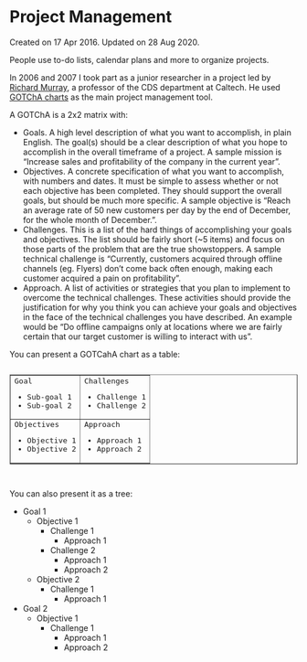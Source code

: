 # Project Management
Created on 17 Apr 2016. Updated on 28 Aug 2020.

People use to-do lists, calendar plans and more to organize projects.

In 2006 and 2007 I took part as a junior researcher in a project led by [Richard Murray](http://www.cds.caltech.edu/~murray/wiki/), a professor of the CDS department at Caltech. He used [GOTChA charts](http://www.cds.caltech.edu/~murray/wiki/index.php?title=GOTChA_Chart) as the main project management tool.

A GOTChA is a 2x2 matrix with:

* Goals. A high level description of what you want to accomplish, in plain English. The goal(s) should be a clear description of what you hope to accomplish in the overall timeframe of a project. A sample mission is “Increase sales and profitability of the company in the current year”.
* Objectives. A concrete specification of what you want to accomplish, with numbers and dates. It must be simple to assess whether or not each objective has been completed. They should support the overall goals, but should be much more specific. A sample objective is “Reach an average rate of 50 new customers per day by the end of December, for the whole month of December.”.
* Challenges. This is a list of the hard things of accomplishing your goals and objectives. The list should be fairly short (~5 items) and focus on those parts of the problem that are the true showstoppers. A sample technical challenge is “Currently, customers acquired through offline channels (eg. Flyers) don’t come back often enough, making each customer acquired a pain on profitability”.
* Approach. A list of activities or strategies that you plan to implement to overcome the technical challenges. These activities should provide the justification for why you think you can achieve your goals and objectives in the face of the technical challenges you have described. An example would be “Do offline campaigns only at locations where we are fairly certain that our target customer is willing to interact with us”.

You can present a GOTCahA chart as a table:

<pre><table width="" border="1">
<tr>
<td>
Goal
<ul>
<li>Sub-goal 1</li>
<li>Sub-goal 2</li>
</td>
<td>
Challenges
<ul>
<li>Challenge 1</li>
<li>Challenge 2</li>
</td></td>
</tr>
<tr>
<td>
Objectives
<ul>
<li>Objective 1</li>
<li>Objective 2</li>
</td>
</td>
<td>
Approach
<ul>
<li>Approach 1</li>
<li>Approach 2</li>
</td>
</td>
</tr>
</table>
</pre>

You can also present it as a tree:

* Goal 1
   * Objective 1
      * Challenge 1
         * Approach 1
      * Challenge 2
         * Approach 1
         * Approach 2
   * Objective 2
      * Challenge 1
         * Approach 1
* Goal 2
   * Objective 1
      * Challenge 1
         * Approach 1
         * Approach 2